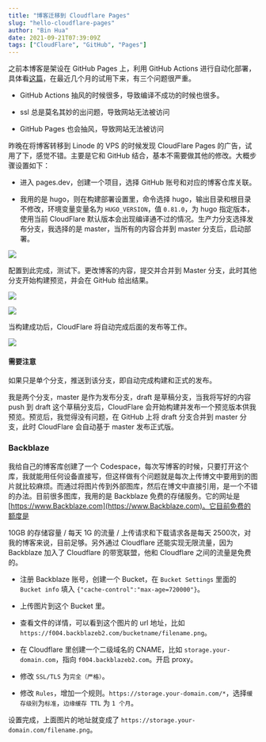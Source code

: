 ```yaml
---
title: "博客迁移到 Cloudflare Pages"
slug: "hello-cloudflare-pages"
author: "Bin Hua"
date: 2021-09-21T07:39:09Z
tags: ["CloudFlare", "GitHub", "Pages"]
---
```


之前本博客是架设在 GitHub Pages 上，利用 GitHub Actions 进行自动化部署，具体看[这篇](https://tourcoder.com/github-actions-of-my-blog/)，在最近几个月的试用下来，有三个问题很严重。

- GitHub Actions 抽风的时候很多，导致编译不成功的时候也很多。

- ssl 总是莫名其妙的出问题，导致网站无法被访问

- GitHub Pages 也会抽风，导致网站无法被访问

昨晚在将博客转移到 Linode 的 VPS 的时候发现 CloudFlare Pages 的广告，试用了下，感觉不错。主要是它和 GitHub 结合，基本不需要做其他的修改。大概步骤设置如下：

- 进入 pages.dev，创建一个项目，选择 GitHub 账号和对应的博客仓库关联。

- 我用的是 hugo，则在构建部署设置里，命令选择 hugo，输出目录和根目录不修改，环境变量变量名为 `HUGO_VERSION`，值 `0.81.0`，为 hugo 指定版本，使用当前 CloudFlare 默认版本会出现编译通不过的情况。生产力分支选择发布分支，我选择的是 master，当所有的内容合并到 master 分支后，启动部署。

![](/imgs/hello-cloudflare-pages-001.png)

配置到此完成，测试下。更改博客的内容，提交并合并到 Master 分支，此时其他分支开始构建预览，并会在 GitHub 给出结果。

![](/imgs/hello-cloudflare-pages-002.png)

![](/imgs/hello-cloudflare-pages-003.png)

当构建成功后，CloudFlare 将自动完成后面的发布等工作。

![](/imgs/hello-cloudflare-pages-004.png)

#### 需要注意

如果只是单个分支，推送到该分支，即自动完成构建和正式的发布。

我是两个分支，master 是作为发布分支，draft 是草稿分支，当我将写好的内容 push 到 draft 这个草稿分支后，CloudFlare 会开始构建并发布一个预览版本供我预览。预览后，我觉得没有问题，在 GitHub 上将 draft 分支合并到 master 分支，此时 CloudFlare 会自动基于 master 发布正式版。

### Backblaze

我给自己的博客库创建了一个 Codespace，每次写博客的时候，只要打开这个库，我就能用任何设备直接写，但这样做有个问题就是每次上传博文中要用到的图片就比较麻烦。而通过将图片传到外部图库，然后在博文中直接引用，是一个不错的办法。目前很多图库，我用的是 Backblaze 免费的存储服务。它的网址是 [https://www.Backblaze.com](https://www.Backblaze.com)。它目前免费的额度是

10GB 的存储容量 / 每天 1G 的流量 / 上传请求和下载请求各是每天 2500次，对我的博客来说，目前足够。另外通过 Cloudflare 还能实现无限流量，因为 Backblaze 加入了 Cloudflare 的带宽联盟，他和 Cloudflare 之间的流量是免费的。

- 注册 Backblaze 账号，创建一个 Bucket，在 `Bucket Settings` 里面的 `Bucket info` 填入 `{"cache-control":"max-age=720000"}`。

- 上传图片到这个 Bucket 里。

- 查看文件的详情，可以看到这个图片的 url 地址，比如 `https://f004.backblazeb2.com/bucketname/filename.png`。

- 在 Cloudflare 里创建一个二级域名的 CNAME，比如 `storage.your-domain.com`，指向 `f004.backblazeb2.com`。开启 proxy。

- 修改 `SSL/TLS` 为`完全（严格）`。

- 修改 `Rules`，增加一个规则。`https://storage.your-domain.com/*`，选择`缓存级别`为`标准`，`边缘缓存 TTL` 为 `1 个月`。

设置完成，上面图片的地址就变成了 `https://storage.your-domain.com/filename.png`。